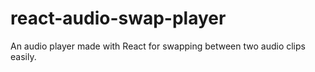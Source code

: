 # react-audio-swap-player
An audio player made with React for swapping between two audio clips easily.
